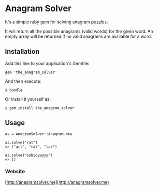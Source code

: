 # Anagram Solver

It's a simple ruby gem for solving anagram puzzles.

It will return all the possible anagrams (valid words) for the given word. 
An empty array will be returned if no valid anagrams are available for a word.

## Installation

Add this line to your application's Gemfile:

    gem 'the_anagram_solver'

And then execute:

    $ bundle

Or install it yourself as:

    $ gem install the_anagram_solver

## Usage

    as = AnagramSolver::Anagram.new
 
    as.solve("rat")
    => ["art", "rat", "tar"]
    
    as.solve("ouhioyuyyy")
    => []

### Website
[http://anagramsolver.me](http://anagramsolver.me)
